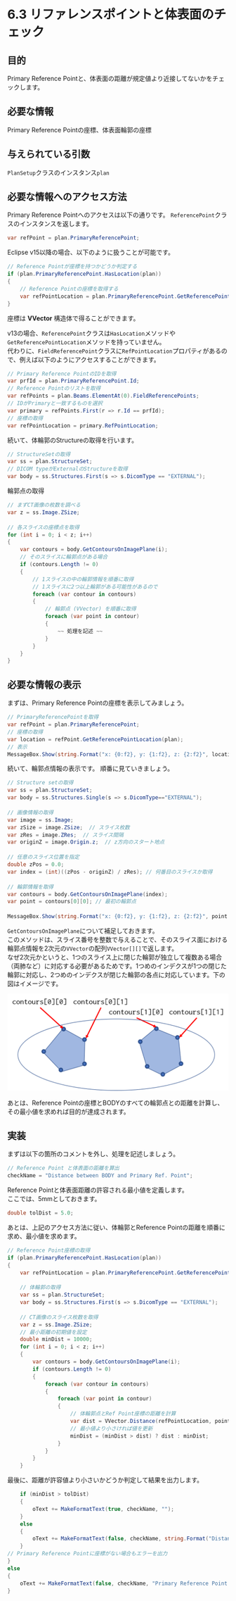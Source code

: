 # 6.3 リファレンスポイントと体表面のチェック

## 目的

Primary Reference Pointと、体表面の距離が規定値より近接してないかをチェックします。

## 必要な情報

Primary Reference Pointの座標、体表面輪郭の座標

## 与えられている引数

`PlanSetup`クラスのインスタンス`plan`

## 必要な情報へのアクセス方法

Primary Reference Pointへのアクセスは以下の通りです。
`ReferencePoint`クラスのインスタンスを返します。

```csharp
var refPoint = plan.PrimaryReferencePoint;
```

Eclipse v15以降の場合、以下のように扱うことが可能です。

```csharp
// Reference Pointが座標を持つかどうか判定する
if (plan.PrimaryReferencePoint.HasLocation(plan))
{
    // Reference Pointの座標を取得する
    var refPointLocation = plan.PrimaryReferencePoint.GetReferencePointLocation(plan);
}
```

座標は **VVector** 構造体で得ることができます。

v13の場合、`ReferencePoint`クラスは`HasLocation`メソッドや`GetReferencePointLocation`メソッドを持っていません。  
代わりに、`FieldReferencePoint`クラスに`RefPointLocation`プロパティがあるので、例えば以下のようにアクセスすることができます。

```csharp
// Primary Reference PointのIDを取得
var prfId = plan.PrimaryReferencePoint.Id;
// Reference Pointのリストを取得
var refPoints = plan.Beams.ElementAt(0).FieldReferencePoints;
// IDがPrimaryと一致するものを選択
var primary = refPoints.First(r => r.Id == prfId);
// 座標の取得
var refPointLocation = primary.RefPointLocation;
```

続いて、体輪郭のStructureの取得を行います。

```csharp
// StructureSetの取得
var ss = plan.StructureSet;
// DICOM typeがExternalのStructureを取得
var body = ss.Structures.First(s => s.DicomType == "EXTERNAL");
```

輪郭点の取得

```csharp
// まずCT画像の枚数を調べる
var z = ss.Image.ZSize;

// 各スライスの座標点を取得
for (int i = 0; i < z; i++)
{
    var contours = body.GetContoursOnImagePlane(i);
    // そのスライスに輪郭点がある場合
    if (contours.Length != 0)
    {
        // 1スライスの中の輪郭情報を順番に取得
        // 1スライスに2つ以上輪郭がある可能性があるので
        foreach (var contour in contours)
        {
            // 輪郭点 (VVector) を順番に取得
            foreach (var point in contour)
            {
                ~~ 処理を記述 ~~
            }
        }
    }
}
```

## 必要な情報の表示

まずは、Primary Reference Pointの座標を表示してみましょう。

```csharp
// PrimaryReferencePointを取得
var refPoint = plan.PrimaryReferencePoint;
// 座標の取得
var location = refPoint.GetReferencePointLocation(plan);
// 表示
MessageBox.Show(string.Format("x: {0:f2}, y: {1:f2}, z: {2:f2}", location.x, location.y, location.z));
```

続いて、輪郭点情報の表示です。
順番に見ていきましょう。

```csharp
// Structure setの取得
var ss = plan.StructureSet;
var body = ss.Structures.Single(s => s.DicomType=="EXTERNAL");

// 画像情報の取得
var image = ss.Image;
var zSize = image.ZSize;  // スライス枚数
var zRes = image.ZRes;  // スライス間隔
var originZ = image.Origin.z;  // z方向のスタート地点

// 任意のスライス位置を指定
double zPos = 0.0;
var index = (int)((zPos - originZ) / zRes); // 何番目のスライスか取得

// 輪郭情報を取得
var contours = body.GetContoursOnImagePlane(index);
var point = contours[0][0]; // 最初の輪郭点

MessageBox.Show(string.Format("x: {0:f2}, y: {1:f2}, z: {2:f2}", point.x, point.y, point.z));
```

`GetContoursOnImagePlane`について補足しておきます。  
このメソッドは、スライス番号を整数で与えることで、そのスライス面における輪郭点情報を2次元の`VVector`の配列`VVector[][]`で返します。  
なぜ2次元かというと、1つのスライス上に閉じた輪郭が独立して複数ある場合（両肺など）に対応する必要があるためです。1つめのインデクスが1つの閉じた輪郭に対応し、2つめのインデクスが閉じた輪郭の各点に対応しています。下の図はイメージです。

![6_3_1](../img/6_3_1.png)

あとは、Reference Pointの座標とBODYのすべての輪郭点との距離を計算し、その最小値を求めれば目的が達成されます。

## 実装

まずは以下の箇所のコメントを外し、処理を記述しましょう。

```csharp
// Reference Point と体表面の距離を算出
checkName = "Distance between BODY and Primary Ref. Point";
```

Reference Pointと体表面距離の許容される最小値を定義します。  
ここでは、5mmとしておきます。

```csharp
double tolDist = 5.0;
```

あとは、上記のアクセス方法に従い、体輪郭とReference Pointの距離を順番に求め、最小値を求めます。

```csharp
// Reference Point座標の取得
if (plan.PrimaryReferencePoint.HasLocation(plan))
{
    var refPointLocation = plan.PrimaryReferencePoint.GetReferencePointLocation(plan);

    // 体輪郭の取得
    var ss = plan.StructureSet;
    var body = ss.Structures.First(s => s.DicomType == "EXTERNAL");

    // CT画像のスライス枚数を取得
    var z = ss.Image.ZSize;
    // 最小距離の初期値を設定
    double minDist = 10000;
    for (int i = 0; i < z; i++)
    {
        var contours = body.GetContoursOnImagePlane(i);
        if (contours.Length != 0)
        {
            foreach (var contour in contours)
            {
                foreach (var point in contour)
                {
                    // 体輪郭点とRef Point座標の距離を計算
                    var dist = VVector.Distance(refPointLocation, point);
                    // 最小値より小さければ値を更新
                    minDist = (minDist > dist) ? dist : minDist;
                }
            }
        }
    }
```

最後に、距離が許容値より小さいかどうか判定して結果を出力します。

```csharp
    if (minDist > tolDist)
    {
        oText += MakeFormatText(true, checkName, "");
    }
    else
    {
        oText += MakeFormatText(false, checkName, string.Format("Distance between ref. point and Body is {0:f1} mm", minDist));
    }
// Primary Reference Pointに座標がない場合もエラーを出力
}
else
{
    oText += MakeFormatText(false, checkName, "Primary Reference Point has no location.");
}
```